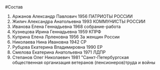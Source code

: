 #Состав
1. Аржанов Александр Павлович 1956 ПАТРИОТЫ РОССИИ
2. Жилич Александра Анатольевна 1993 КОММУНИСТЫ РОССИИ
3. Иванова Елена Геннадьевна 1968 собрание-работа
4. Кузнецова Ирина Геннадьевна 1959 КПРФ
5. Куприна Елена Лрленовна 1956 За женщин России
6. Николаева Нина Ивановна 1942 СР
7. Рубцова Екатерина Владимировна 1990 ЕР
8. Смелова Екатерина Анатольевна 1971 ЛДПР
9. Степанов Олег Николаевич 1981 \"Санкт-Петербургская общественная организация ветеранов (пенсионеров)труда и войны
